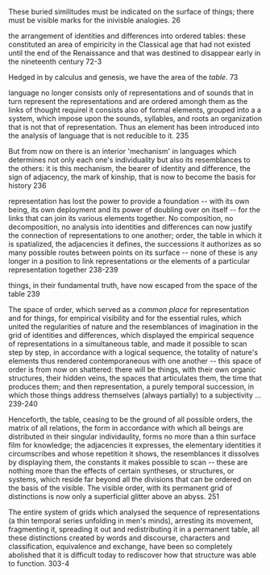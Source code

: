 These buried similitudes must be indicated on the surface of things; there must be visible marks for the inivisble analogies. 26

the arrangement of identities and differences into ordered tables: these constituted an area of empiricity in the Classical age that had not existed until the end of the Renaissance and that was destined to disappear early in the nineteenth century 72-3

Hedged in by calculus and genesis, we have the area of the _table_. 73

language no longer consists only of representations and of sounds that in turn represent the representations and are ordered amongh them as the links of thought requirel it consists also of formal elements, grouped into a a system, which impose upon the sounds, syllables, and roots an organization that is not that of representation. Thus an element has been introduced into the analysis of language that is not reducible to it. 235

But from now on there is an interior 'mechanism' in languages which determines not only each one's individuality but also its resemblances to the others: it is this mechanism, the bearer of identity and difference, the sign of adjacency, the mark of kinship, that is now to become the basis for history 236

representation has lost the power to provide a foundation -- with its own being, its own deployment and its power of doubling over on itself -- for the links that can join its various elements together. No composition, no decomposition, no analysis into identities and differences can now justify the connection of representations to one another; order, the table in which it is spatialized, the adjacencies it defines, the successions it authorizes as so many possible routes between points on its surface -- none of these is any longer in a position to link representations or the elements of a particular representation together 238-239

things, in their fundamental truth, have now escaped from the space of the table 239

The space of order, which served as a _common place_ for representation and for things, for empirical visibility and for the essential rules, which united the regularities of nature and the resemblances of imagination in the grid of identities and differences, which displayed the empirical sequence of representations in a simultaneous table, and made it possible to scan step by step, in accordance with a logical sequence, the totality of nature's elements thus rendered contemporaneous with one another -- this space of order is from now on shattered: there will be things, with their own organic structures, their hidden veins, the spaces that articulates them, the time that produces them; and then representation, a purely temporal succession, in which those things address themselves (always partially) to a subjectivity ... 239-240


Henceforth, the table, ceasing to be the ground of all possible orders, the matrix of all relations, the form in accordance with which all beings are distributed in their singular individaulity, forms no more than a thin surface film for knowledge; the adjacencies it expresses, the elementary identities it circumscribes and whose repetition it shows, the resemblances it dissolves by displaying them, the constants it makes possible to scan -- these are nothing more than the effects of certain syntheses, or structures, or systems, which reside far beyond all the divisions that can be ordered on the basis of the visible. The visible order, with its permanent grid of distinctions is now only a superficial glitter above an abyss. 251



The entire system of grids which analysed the sequence of representations (a thin temporal series unfolding in men's minds), arresting its movement, fragmenting it, spreading it out and redistributing it in a permanent table, all these distinctions created by words and discourse, characters and classification, equivalence and exchange, have been so completely abolished that it is difficult today to rediscover how that structure was able to function. 303-4
